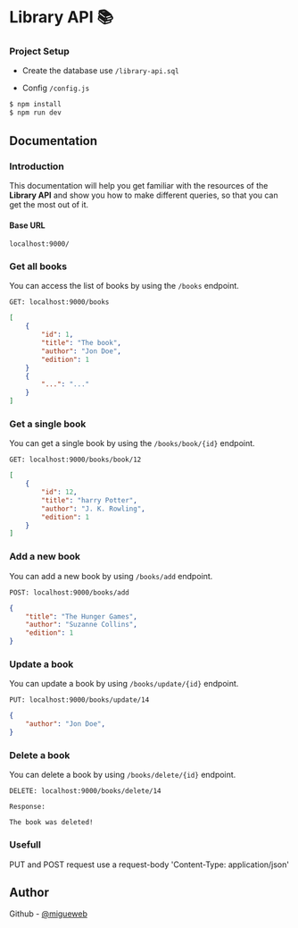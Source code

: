 # Library API 📚

### Project Setup
- Create the database use `/library-api.sql`

- Config `/config.js`

```javascript
$ npm install
$ npm run dev
```
## Documentation

### Introduction
This documentation will help you get familiar with the resources of the  **Library API** and show you how to make different queries, so that you can get the most out of it.

#### Base URL
`localhost:9000/`

### Get all books
You can access the list of books by using the `/books` endpoint. 

`GET: localhost:9000/books`
```json
[
    {
        "id": 1,
        "title": "The book",
        "author": "Jon Doe",
        "edition": 1
    }
    {
        "...": "..."
    }
]
```

### Get a single book
You can get a single book by using the `/books/book/{id}` endpoint.

`GET: localhost:9000/books/book/12`
```json
[
    {
        "id": 12,
        "title": "harry Potter",
        "author": "J. K. Rowling",
        "edition": 1
    }
]
```

### Add a new book
You can add a new book by using `/books/add` endpoint. 

`POST: localhost:9000/books/add`
```json
{
    "title": "The Hunger Games",
    "author": "Suzanne Collins",
    "edition": 1
}
```

### Update a book
You can update a book by using `/books/update/{id}` endpoint. 

`PUT: localhost:9000/books/update/14`
```json
{
    "author": "Jon Doe",
}
```
### Delete a book
You can delete a book by using `/books/delete/{id}` endpoint. 

`DELETE: localhost:9000/books/delete/14`
```
Response:

The book was deleted!
```
### Usefull
PUT and POST request use a request-body 'Content-Type: application/json'
## Author
Github - [@migueweb](https://github.com/migueweb)